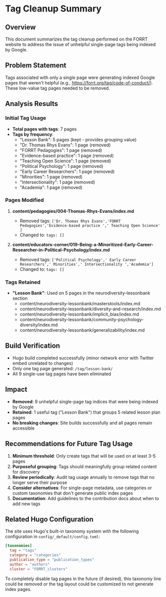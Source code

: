 # Tag Cleanup Summary

## Overview
This document summarizes the tag cleanup performed on the FORRT website to address the issue of unhelpful single-page tags being indexed by Google.

## Problem Statement
Tags associated with only a single page were generating indexed Google pages that weren't helpful (e.g., https://forrt.org/tag/code-of-conduct/). These low-value tag pages needed to be removed.

## Analysis Results

### Initial Tag Usage
- **Total pages with tags**: 7 pages
- **Tags by frequency**:
  - "Lesson Bank": 5 pages (kept - provides grouping value)
  - "Dr. Thomas Rhys Evans": 1 page (removed)
  - "FORRT Pedagogies": 1 page (removed)
  - "Evidence-based practice": 1 page (removed)
  - "Teaching Open Science": 1 page (removed)
  - "Political Psychology": 1 page (removed)
  - "Early Career Researchers": 1 page (removed)
  - "Minorities": 1 page (removed)
  - "Intersectionality": 1 page (removed)
  - "Academia": 1 page (removed)

### Pages Modified
1. **content/pedagogies/004-Thomas-Rhys-Evans/index.md**
   - Removed tags: `['Dr. Thomas Rhys Evans','FORRT Pedagogies','Evidence-based practice ',' Teaching Open Science' ]`
   - Changed to: `tags: []`

2. **content/educators-corner/019-Being-a-Minoritized-Early-Career-Researcher-in-Political-Psychology/index.md**
   - Removed tags: `['Political Psychology',' Early Career Researchers',' Minorities',' Intersectionality ','Academia']`
   - Changed to: `tags: []`

### Tags Retained
- **"Lesson Bank"**: Used on 5 pages in the neurodiversity-lessonbank section
  - content/neurodiversity-lessonbank/masterstools/index.md
  - content/neurodiversity-lessonbank/diversity-and-research/index.md
  - content/neurodiversity-lessonbank/implicit_bias/index.md
  - content/neurodiversity-lessonbank/community-psychology-diversity/index.md
  - content/neurodiversity-lessonbank/generalizability/index.md

## Build Verification
- Hugo build completed successfully (minor network error with Twitter embed unrelated to changes)
- Only one tag page generated: `/tag/lesson-bank/`
- All 9 single-use tag pages have been eliminated

## Impact
- **Removed**: 9 unhelpful single-page tag indices that were being indexed by Google
- **Retained**: 1 useful tag ("Lesson Bank") that groups 5 related lesson plan pages
- **No breaking changes**: Site builds successfully and all pages remain accessible

## Recommendations for Future Tag Usage
1. **Minimum threshold**: Only create tags that will be used on at least 3-5 pages
2. **Purposeful grouping**: Tags should meaningfully group related content for discovery
3. **Review periodically**: Audit tag usage annually to remove tags that no longer serve their purpose
4. **Consider alternatives**: For single-page metadata, use categories or custom taxonomies that don't generate public index pages
5. **Documentation**: Add guidelines to the contribution docs about when to add new tags

## Related Hugo Configuration
The site uses Hugo's built-in taxonomy system with the following configuration in `config/_default/config.toml`:
```toml
[taxonomies]
  tag = "tags"
  category = "categories"
  publication_type = "publication_types"
  author = "authors"
  cluster = "FORRT_clusters"
```

To completely disable tag pages in the future (if desired), this taxonomy line could be removed or the tag layout could be customized to not generate index pages.

